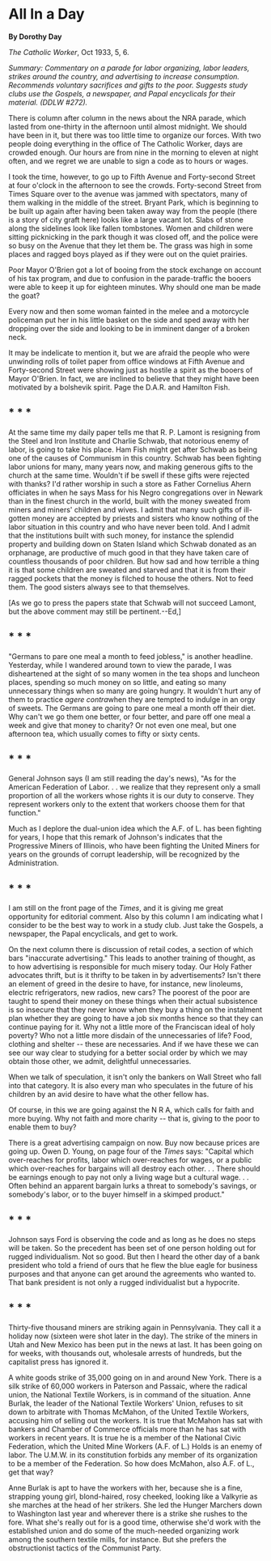 All In a Day
============

**By Dorothy Day**

*The Catholic Worker*, Oct 1933, 5, 6.

*Summary: Commentary on a parade for labor organizing, labor leaders,
strikes around the country, and advertising to increase consumption.
Recommends voluntary sacrifices and gifts to the poor. Suggests study
clubs use the Gospels, a newspaper, and Papal encyclicals for their
material. (DDLW \#272).*

There is column after column in the news about the NRA parade, which
lasted from one-thirty in the afternoon until almost midnight. We should
have been in it, but there was too little time to organize our forces.
With two people doing everything in the office of The Catholic Worker,
days are crowded enough. Our hours are from nine in the morning to
eleven at night often, and we regret we are unable to sign a code as to
hours or wages.

I took the time, however, to go up to Fifth Avenue and Forty-second
Street at four o'clock in the afternoon to see the crowds. Forty-second
Street from Times Square over to the avenue was jammed with spectators,
many of them walking in the middle of the street. Bryant Park, which is
beginning to be built up again after having been taken away way from the
people (there is a story of city graft here) looks like a large vacant
lot. Slabs of stone along the sidelines look like fallen tombstones.
Women and children were sitting picknicking in the park though it was
closed off, and the police were so busy on the Avenue that they let them
be. The grass was high in some places and ragged boys played as if they
were out on the quiet prairies.

Poor Mayor O'Brien got a lot of booing from the stock exchange on
account of his tax program, and due to confusion in the parade-traffic
the booers were able to keep it up for eighteen minutes. Why should one
man be made the goat?

Every now and then some woman fainted in the melee and a motorcycle
policeman put her in his little basket on the side and sped away with
her dropping over the side and looking to be in imminent danger of a
broken neck.

It may be indelicate to mention it, but we are afraid the people who
were unwinding rolls of toilet paper from office windows at Fifth Avenue
and Forty-second Street were showing just as hostile a spirit as the
booers of Mayor O'Brien. In fact, we are inclined to believe that they
might have been motivated by a bolshevik spirit. Page the D.A.R. and
Hamilton Fish.

## \* \* \*

At the same time my daily paper tells me that R. P. Lamont is resigning
from the Steel and Iron Institute and Charlie Schwab, that notorious
enemy of labor, is going to take his place. Ham Fish might get after
Schwab as being one of the causes of Communism in this country. Schwab
has been fighting labor unions for many, many years now, and making
generous gifts to the church at the same time. Wouldn't if be swell if
these gifts were rejected with thanks? I'd rather worship in such a
store as Father Cornelius Ahern officiates in when he says Mass for his
Negro congregations over in Newark than in the finest church in the
world, built with the money sweated from miners and miners' children and
wives. I admit that many such gifts of ill-gotten money are accepted by
priests and sisters who know nothing of the labor situation in this
country and who have never been told. And I admit that the institutions
built with such money, for instance the splendid property and building
down on Staten Island which Schwab donated as an orphanage, are
productive of much good in that they have taken care of countless
thousands of poor children. But how sad and how terrible a thing it is
that some children are sweated and starved and that it is from their
ragged pockets that the money is filched to house the others. Not to
feed them. The good sisters always see to that themselves.

[As we go to press the papers state that Schwab will not succeed Lamont,
but the above comment may still be pertinent.--Ed,]

## \* \* \*

"Germans to pare one meal a month to feed jobless," is another headline.
Yesterday, while I wandered around town to view the parade, I was
disheartened at the sight of so many women in the tea shops and luncheon
places, spending so much money on so little, and eating so many
unnecessary things when so many are going hungry. It wouldn't hurt any
of them to practice *agere contra*when they are tempted to indulge in an
orgy of sweets. The Germans are going to pare one meal a month off their
diet. Why can't we go them one better, or four better, and pare off one
meal a week and give that money to charity? Or not even one meal, but
one afternoon tea, which usually comes to fifty or sixty cents.

## \* \* \*

General Johnson says (I am still reading the day's news), "As for the
American Federation of Labor. . . we realize that they represent only a
small proportion of all the workers whose rights it is our duty to
conserve. They represent workers only to the extent that workers choose
them for that function."

Much as I deplore the dual-union idea which the A.F. of L. has been
fighting for years, I hope that this remark of Johnson's indicates that
the Progressive Miners of Illinois, who have been fighting the United
Miners for years on the grounds of corrupt leadership, will be
recognized by the Administration.

## \* \* \*

I am still on the front page of the *Times*, and it is giving me great
opportunity for editorial comment. Also by this column I am indicating
what I consider to be the best way to work in a study club. Just take
the Gospels, a newspaper, the Papal encyclicals, and get to work.

On the next column there is discussion of retail codes, a section of
which bars "inaccurate advertising." This leads to another training of
thought, as to how advertising is responsible for much misery today. Our
Holy Father advocates thrift, but is it thrifty to be taken in by
advertisements? Isn't there an element of greed in the desire to have,
for instance, new linoleums, electric refrigerators, new radios, new
cars? The poorest of the poor are taught to spend their money on these
things when their actual subsistence is so insecure that they never know
when they buy a thing on the instalment plan whether they are going to
have a job six months hence so that they can continue paying for it. Why
not a little more of the Franciscan ideal of holy poverty? Who not a
little more disdain of the unnecessaries of life? Food, clothing and
shelter -- these are necessaries. And if we have these we can see our
way clear to studying for a better social order by which we may obtain
those other, we admit, delightful unnecessaries.

When we talk of speculation, it isn't only the bankers on Wall Street
who fall into that category. It is also every man who speculates in the
future of his children by an avid desire to have what the other fellow
has.

Of course, in this we are going against the N R A, which calls for faith
and more buying. Why not faith and more charity -- that is, giving to
the poor to enable them to buy?

There is a great advertising campaign on now. Buy now because prices are
going up. Owen D. Young, on page four of the *Times* says: "Capital
which over-reaches for profits, labor which over-reaches for wages, or a
public which over-reaches for bargains will all destroy each other. . .
There should be earnings enough to pay not only a living wage but a
cultural wage. . . Often behind an apparent bargain lurks a threat to
somebody's savings, or somebody's labor, or to the buyer himself in a
skimped product."

## \* \* \*

Johnson says Ford is observing the code and as long as he does no steps
will be taken. So the precedent has been set of one person holding out
for rugged individualism. Not so good. But then I heard the other day of
a bank president who told a friend of ours that he flew the blue eagle
for business purposes and that anyone can get around the agreements who
wanted to. That bank president is not only a rugged individualist but a
hypocrite.

## \* \* \*

Thirty-five thousand miners are striking again in Pennsylvania. They
call it a holiday now (sixteen were shot later in the day). The strike
of the miners in Utah and New Mexico has been put in the news at last.
It has been going on for weeks, with thousands out, wholesale arrests of
hundreds, but the capitalist press has ignored it.

A white goods strike of 35,000 going on in and around New York. There is
a silk strike of 60,000 workers in Paterson and Passaic, where the
radical union, the National Textile Workers, is in command of the
situation. Anne Burlak, the leader of the National Textile Workers'
Union, refuses to sit down to arbitrate with Thomas McMahon, of the
United Textile Workers, accusing him of selling out the workers. It is
true that McMahon has sat with bankers and Chamber of Commerce officials
more than he has sat with workers in recent years. It is true he is a
member of the National Civic Federation, which the United Mine Workers
(A.F. of L.) Holds is an enemy of labor. The U.M.W. in its constitution
forbids any member of its organization to be a member of the Federation.
So how does McMahon, also A.F. of L., get that way?

Anne Burlak is apt to have the workers with her, because she is a fine,
strapping young girl, blond-haired, rosy cheeked, looking like a
Valkyrie as she marches at the head of her strikers. She led the Hunger
Marchers down to Washington last year and wherever there is a strike she
rushes to the fore. What she's really out for is a good time, otherwise
she'd work with the established union and do some of the much-needed
organizing work among the southern textile mills, for instance. But she
prefers the obstructionist tactics of the Communist Party.
